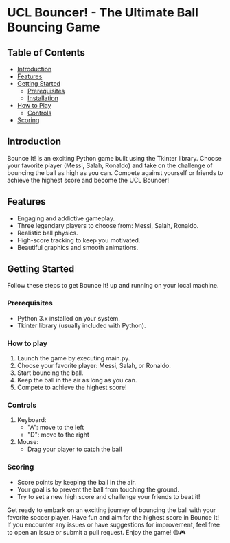 # UCL Bouncer! - The Ultimate Ball Bouncing Game

<!-- ![Bounce It!](link-to-your-game-screenshot.png) -->

## Table of Contents

- [Introduction](#introduction)
- [Features](#features)
- [Getting Started](#getting-started)
  - [Prerequisites](#prerequisites)
  - [Installation](#installation)
- [How to Play](#how-to-play)
  - [Controls](#controls)
- [Scoring](#scoring)


## Introduction

Bounce It! is an exciting Python game built using the Tkinter library. Choose your favorite player (Messi, Salah, Ronaldo) and take on the challenge of bouncing the ball as high as you can. Compete against yourself or friends to achieve the highest score and become the UCL Bouncer!

## Features

- Engaging and addictive gameplay.
- Three legendary players to choose from: Messi, Salah, Ronaldo.
- Realistic ball physics.
- High-score tracking to keep you motivated.
- Beautiful graphics and smooth animations.

## Getting Started

Follow these steps to get Bounce It! up and running on your local machine.

### Prerequisites

- Python 3.x installed on your system.
- Tkinter library (usually included with Python).

### How to play

1. Launch the game by executing main.py.
2. Choose your favorite player: Messi, Salah, or Ronaldo.
3. Start bouncing the ball.
4. Keep the ball in the air as long as you can.
5. Compete to achieve the highest score!

### Controls

1. Keyboard:
   - "A": move to the left
   - "D": move to the right
2. Mouse:
   - Drag your player to catch the ball
  
### Scoring

- Score points by keeping the ball in the air.
- Your goal is to prevent the ball from touching the ground.
- Try to set a new high score and challenge your friends to beat it!

Get ready to embark on an exciting journey of bouncing the ball with your favorite soccer player. Have fun and aim for the highest score in Bounce It! If you encounter any issues or have suggestions for improvement, feel free to open an issue or submit a pull request. Enjoy the game! 😄🎮
